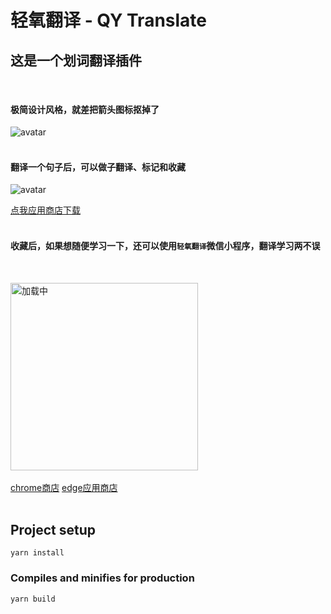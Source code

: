 # 轻氧翻译 - QY Translate

## 这是一个划词翻译插件
&nbsp;

#### 极简设计风格，就差把箭头图标抠掉了   
![avatar](http://img.fishfit.fun/qy_edit.png)  
&nbsp;

#### 翻译一个句子后，可以做子翻译、标记和收藏 
![avatar](http://img.fishfit.fun/qy_mark_php.png) 
&nbsp;

[点我应用商店下载](https://www.fishfit.fun:8080/p/web/download/gitd)  
&nbsp;

#### 收藏后，如果想随便学习一下，还可以使用`轻氧翻译`微信小程序，翻译学习两不误  
&nbsp;

<img src="http://img.fishfit.fun/qr_github.png" width="300" height="300" alt="加载中"/>  
&nbsp;  

[chrome商店](https://chrome.google.com/webstore/detail/fjldhjdclpmehigldnbgbllchcjdgccc)  [edge应用商店](https://microsoftedge.microsoft.com/addons/detail/%E8%BD%BB%E6%B0%A7%E7%BF%BB%E8%AF%91/gldjnohpkhoipopkgkoepimoaoekhioo)  
&nbsp;  


## Project setup
```
yarn install
```

### Compiles and minifies for production
```
yarn build
```


